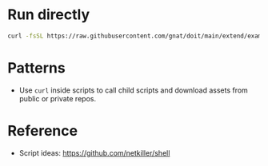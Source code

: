 # Run directly
```bash
curl -fsSL https://raw.githubusercontent.com/gnat/doit/main/extend/example.sh | bash --login
```
# Patterns
* Use `curl` inside scripts to call child scripts and download assets from public or private repos.

# Reference
* Script ideas: https://github.com/netkiller/shell
